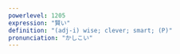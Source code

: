 ```yaml
---
powerlevel: 1205
expression: "賢い"
definition: "(adj-i) wise; clever; smart; (P)"
pronunciation: "かしこい"
---
```

